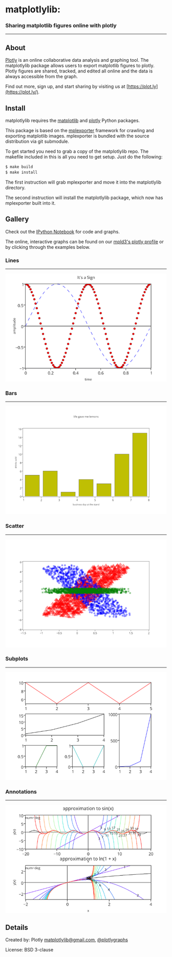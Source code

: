 # matplotlylib:


### Sharing matplotlib figures online with plotly
------------------------------

About 
-----

[Plotly](https://plot.ly) is an online collaborative data analysis and graphing tool. The matplotlylib package allows users to export matplotlib figures to plotly. Plotly figures are shared, tracked, and edited all online and the data is always accessible from the graph.

Find out more, sign up, and start sharing by visiting us at [https://plot.ly](https://plot.ly/).

Install
-------
matplotlylib requires the [matplotlib](http://matplotlib.org)  and [plotly](https://github.com/plotly/python-api) Python packages.

This package is based on the [mplexporter](http://github.com/mpld3/mplexporter) framework for crawling and exporting matplotlib images. mplexporter is bundled with the source distribution via git submodule.

To get started you need to grab a copy of the matplotlylib repo. The makefile included in this is all you need to get setup. Just do the following:

```bash
$ make build
$ make install
```

The first instruction will grab mplexporter and move it into the matplotlylib directory.

The second instruction will install the matplotlylib package, which now has mplexporter built into it.

Gallery
-------
Check out the [IPython Notebook](https://github.com/mpld3/matplotlylib/blob/master/notebooks/Plotly%20and%20mpld3.ipynb) for code and graphs.

The online, interactive graphs can be found on our [mpld3's plotly profile](https://plot.ly/~mpld3/) or by clicking through the examples below.

### Lines
---------
[![](gallery/lines.png)](https://plot.ly/~mpld3/5)

### Bars
--------
[![](gallery/bars.png)](https://plot.ly/~mpld3/8)

### Scatter
-----------
[![](gallery/scatter.png)](https://plot.ly/~mpld3/9)

### Subplots
------------
[![](gallery/subplots.png)](https://plot.ly/~mpld3/6)

### Annotations
---------------
[![](gallery/annotations.png)](https://plot.ly/~mpld3/7)

Details
-------
Created by: Plotly <matplotlylib@gmail.com>, [@plotlygraphs](https://twitter.com/plotlygraphs)

License: BSD 3-clause
